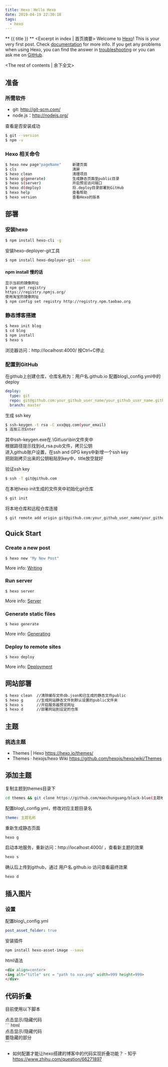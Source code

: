 ```yaml
---
title: Hexo：Hello Hexo
date: 2019-04-19 22:30:18
tags:
  - hexo
---
```

** {{ title }} ** <Excerpt in index | 首页摘要>
Welcome to [Hexo](https://hexo.io/)! This is your very first post. Check [documentation](https://hexo.io/docs/) for more info. If you get any problems when using Hexo, you can find the answer in [troubleshooting](https://hexo.io/docs/troubleshooting.html) or you can ask me on [GitHub](https://github.com/hexojs/hexo/issues).
<!-- more -->
<The rest of contents | 余下全文>

## 准备

### 所需软件

* git: http://git-scm.com/
* node.js：http://nodejs.org/

查看是否安装成功

``` bash
$ git --version
$ npm -v
```

### Hexo 相关命令
``` bash
$ hexo new page"pageName"     新建页面
$ cls                         清屏
$ hexo clean                  清理项目
$ hexo g(generate)            生成静态页面至public目录
$ hexo s(server)              开启预览访问端口
$ hexo d(deploy)              将.deploy目录部署到GitHub
$ hexo help                   查看帮助
$ hexo version                查看Hexo的版本
```

## 部署

### 安装hexo

``` bash
$ npm install hexo-cli -g
```

安装hexo-deployer-git工具
``` bash
$ npm install hexo-deployer-git --save
```
#### npm install 慢的话
``` bash
显示当前的镜像网址
$ npm get registry 
https://registry.npmjs.org/
使用淘宝的镜像网址
$ npm config set registry http://registry.npm.taobao.org
```

### 静态博客搭建
``` bash
$ hexo init blog
$ cd blog
$ npm install
$ hexo s
```
浏览器访问：http://localhost:4000/ 
按Ctrl+C停止  


### 配置到GitHub

在github上创建仓库，仓库名称为：用户名.github.io
配置blog\\_config.yml中的deploy

``` yml
deploy:
  type: git
  repo: git@github.com:your_github_user_name/your_github_user_name.github.io.git
  branch: master
```

生成 ssh key
``` bash
$ ssh-keygen -t rsa -C xxx@qq.com(your_email)
$ 连按三次Enter
```
其中ssh-keygen.exe在.\Git\usr\bin文件夹中  
根据路径提示找到id_rsa.pub文件，拷贝公钥  
进入github账户设置，在ssh and GPG keys中新增一个ssh key  
把刚刚拷贝出来的公钥粘贴到key中，title放空就好  

验证ssh key
``` bash
$ ssh -T git@github.com
```

在本地hexo init生成的文件夹中初始化git仓库
``` bash
$ git init
```
将本地仓库和远程仓库连接
``` bash
$ git remote add origin git@github.com:your_github_user_name/your_github_user_name.github.io.git
```

## Quick Start

### Create a new post

``` bash
$ hexo new "My New Post"
```

More info: [Writing](https://hexo.io/docs/writing.html)

### Run server

``` bash
$ hexo server
```

More info: [Server](https://hexo.io/docs/server.html)

### Generate static files

``` bash
$ hexo generate
```

More info: [Generating](https://hexo.io/docs/generating.html)

### Deploy to remote sites

``` bash
$ hexo deploy
```

More info: [Deployment](https://hexo.io/docs/deployment.html)


## 网站部署

``` bash
$ hexo clean  //清除缓存文件db.json和已生成的静态文件public
$ hexo g      //生成网站静态文件到默认设置的public文件夹
$ hexo s      //开启服务器预览网址
$ hexo d      //部署网站到设定的仓库
```



## 主题

### 挑选主题
* Themes | Hexo https://hexo.io/themes/
* Themes · hexojs/hexo Wiki https://github.com/hexojs/hexo/wiki/Themes

## 添加主题
复制主题到themes目录下
``` bash
cd themes && git clone https://github.com/maochunguang/black-blue(主题地址)
```

配置blog\\_config.yml，修改对应主题目录名
``` yml
theme: 主题名称
```

重新生成静态页面
``` bash
hexo g
```
启动本地服务，重新访问：http://localhost:4000/ ，查看新主题的效果
``` bash
hexo s
```
确认后上传到github，通过 用户名.github.io 访问查看最终效果
``` bash
hexo d
```

## 插入图片

### 设置
配置blog\\_config.yml

``` yml
post_asset_folder: true
```
安装插件
``` bash
npm install hexo-asset-image --save
```

html语法
``` html
<div align=center>
<img alt="title" src = "path to xxx.png" width=999 height=999>
</div>
```


## 代码折叠

目前使用以下脚本  
<html>
<head>
<meta charset="utf-8"> 
<title>title_test</title> 
<script src="https://cdn.staticfile.org/jquery/1.10.2/jquery.min.js">
</script>
<script>
$(document).ready(function(){
    $(document).on('click', '.fold_hider', function(){
        $('>.fold', this.parentNode).slideToggle();
        $('>:first', this).toggleClass('open');
    });
    $("div.fold").css("display","none");
});
</script>
</head>
<body>
<div>
    <div class="fold_hider">
        <div class="close hider_title">点击显示/隐藏代码</div>
    </div>
    <div class="fold">
        ``` html
        <html>
        <head>
        <meta charset="utf-8"> 
        <title>title_test</title> 
        <script src="https://cdn.staticfile.org/jquery/1.10.2/jquery.min.js">
        </script>
        <script>
        $(document).ready(function(){
            $(document).on('click', '.fold_hider', function(){
                $('>.fold', this.parentNode).slideToggle();
                $('>:first', this).toggleClass('open');
            });
            $("div.fold").css("display","none");
        });
        </script>
        </head>
        <body>
        <div>
            <div class="fold_hider">
                <div class="close hider_title">点击显示/隐藏代码</div>
            </div>
            <div class="fold">
                要隐藏的部分
            </div>
        </div>
        </body>
        </html>
        ```
    </div>
</div>
</body>
</html>

* 如何配置才能让hexo搭建的博客中的代码实现折叠功能？ - 知乎  
https://www.zhihu.com/question/66271897
